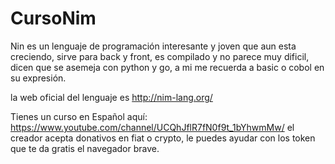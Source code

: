 # CursoNim
Nin es un lenguaje de programación interesante y joven que aun esta creciendo, sirve para back y front, es compilado y no parece muy dificil, dicen que se asemeja con python y go, a mi me recuerda a basic o cobol en su expresión.

la web oficial del lenguaje es http://nim-lang.org/

Tienes un curso en Español aquí: https://www.youtube.com/channel/UCQhJflR7fN0f9t_1bYhwmMw/
el creador acepta donativos en fiat o crypto, le puedes ayudar con los token que te da gratis el navegador brave.

